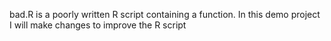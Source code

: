 bad.R is a poorly written R script containing a function.
In this demo project I will make changes to improve the R script

